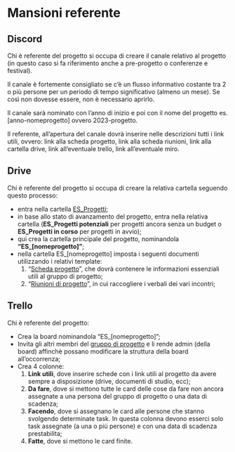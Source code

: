 # Mansioni referente

## Discord

Chi è referente del progetto si occupa di creare il canale relativo al progetto (in questo caso si fa riferimento anche a pre-progetto o conferenze e festival).

Il canale è fortemente consigliato se c’è un flusso informativo costante tra 2 o più persone per un periodo di tempo significativo (almeno un mese). Se così non dovesse essere, non è necessario aprirlo.

Il canale sarà nominato con l’anno di inizio e poi con il nome del progetto es. \[anno-nomeprogetto] ovvero 2023-progetto.

Il referente, all’apertura del canale dovrà inserire nelle descrizioni tutti i link utili, ovvero: link alla scheda progetto, link alla scheda riunioni, link alla cartella drive, link all’eventuale trello, link all’eventuale miro.

## Drive

Chi è referente del progetto si occupa di creare la relativa cartella seguendo questo processo:

* entra nella cartella [ES\_Progetti](https://drive.google.com/drive/folders/1iBvu--KmjtL0YIKvHN_oS7gA-KZgkaYP);
* in base allo stato di avanzamento del progetto, entra nella relativa cartella (**ES\_Progetti potenziali** per progetti ancora senza un budget o **ES\_Progetti in corso** per progetti in avvio);
* qui crea la cartella principale del progetto, nominandola **“ES\_\[nomeprogetto]”**;
* nella cartella ES\_\[nomeprogetto] imposta i seguenti documenti utilizzando i relativi template:
  1. “[Scheda progetto](https://docs.google.com/document/d/15A2DWdpj-ieFD1qiEywuZRWbbRhVWdevr-RwY46u_uk/edit)”, che dovrà contenere le informazioni essenziali utili al gruppo di progetto;
  2. “[Riunioni di progetto](https://docs.google.com/document/d/1U9nNLNxrdVZrHM6yI0SLInTxKyQIcfLQEXNdtixP7Lw/edit)”, in cui raccogliere i verbali dei vari incontri;&#x20;

## Trello

Chi è referente del progetto:

* Crea la board nominandola “ES\_\[nomeprogetto]”;
* Invita gli altri membri del [gruppo di progetto](../../partecipazione/gruppi.md) e li rende admin (della board) affinchè possano modificare la struttura della board all’occorrenza;
* Crea 4 colonne:
  1. **Link utili**, dove inserire schede con i link utili al progetto da avere sempre a disposizione (drive, documenti di studio, ecc);
  2. **Da fare**, dove si mettono tutte le card delle cose da fare non ancora assegnate a una persona del gruppo di progetto o una data di scadenza;
  3. **Facendo**, dove si assegnano le card alle persone che stanno svolgendo determinate task. In questa colonna devono esserci solo task assegnate (a una o più persone) e con una data di scadenza prestabilita;
  4. **Fatte**, dove si mettono le card finite.
